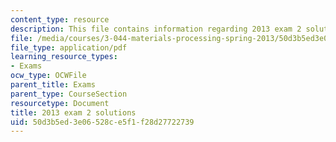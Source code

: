 ```yaml
---
content_type: resource
description: This file contains information regarding 2013 exam 2 solutions.
file: /media/courses/3-044-materials-processing-spring-2013/50d3b5ed3e06528ce5f1f28d27722739_MIT3_044S13_2013exam2solns.pdf
file_type: application/pdf
learning_resource_types:
- Exams
ocw_type: OCWFile
parent_title: Exams
parent_type: CourseSection
resourcetype: Document
title: 2013 exam 2 solutions
uid: 50d3b5ed-3e06-528c-e5f1-f28d27722739
---
```

